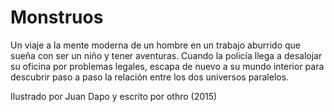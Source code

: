 Monstruos
===

Un viaje a la mente moderna de un hombre en un trabajo aburrido que sueña con ser un niño y tener aventuras. Cuando la policía llega a desalojar su oficina por problemas legales, escapa de nuevo a su mundo interior para descubrir paso a paso la relación entre los dos universos paralelos.

Ilustrado por Juan Dapo y escrito por othro
(2015)
